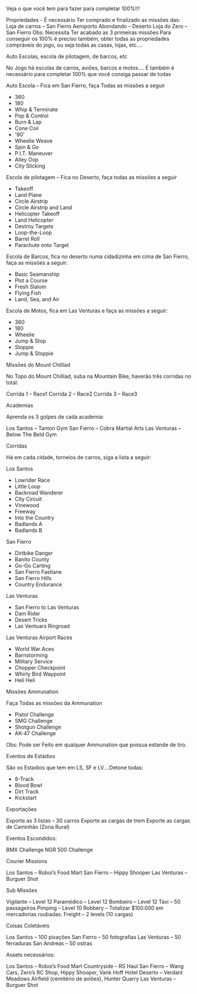 Veja o que você tem para fazer para completar 100%!!!

Propriedades - É necessário Ter comprado e finalizado as missões das:
Loja de carros – San Fierro
Aeroporto Abondando – Deserto
Loja do Zero – San Fierro Obs: Necessita Ter acabado as 3 primeiras missões
Para conseguir os 100% é preciso também, obter todas as propriedades compráveis do jogo, ou seja todas as casas, lojas, etc....

Auto Escolas, escola de pilotagem, de barcos, etc

No Jogo há escolas de carros, aviões, barcos e motos.... É também é necessário para completar 100% que você consiga passar de todas

Auto Escola – Fica em San Fierro, faça Todas as missões a seguir

- 360
- 180
- Whip & Terminate
- Pop & Control
- Burn & Lap
- Cone Coil
- '90'
- Wheelie Weave
- Spin & Go
- P.I.T. Maneuver
- Alley Oop
- City Slicking

Escola de pilotagem – Fica no Deserto, faça todas as missões a seguir

- Takeoff
- Land Plane
- Circle Airstrip
- Circle Airstrip and Land
- Helicopter Takeoff
- Land Helicopter
- Destroy Targets
- Loop-the-Loop
- Barrel Roll
- Parachute onto Target

Escola de Barcos, fica no deserto numa cidadizinha em cima de San Fierro, faça as missões a seguir:

- Basic Seamanship
- Plot a Course
- Fresh Slalom
- Flying Fish
- Land, Sea, and Air

Escola de Motos, fica em Las Venturas e faça as missões a seguir:

- 360
- 180
- Wheelie
- Jump & Stop
- Stoppie
- Jump & Stoppie

Missões do Mount Chilliad

No Topo do Mount Chilliad, suba na Mountain Bike, haverão três corridas no total:

Corrida 1 – Race1
Corrida 2 – Race2
Corrida 3 – Race3

Academias

Aprenda os 3 golpes de cada academia:

Los Santos – Tanton Gym
San Fierro – Cobra Martial Arts
Las Venturas – Below The Beld Gym

Corridas

Há em cada cidade, torneios de carros, siga a lista a seguir:

Los Santos

- Lowrider Race
- Little Loop
- Backroad Wanderer
- City Circuit
- Vinewood
- Freeway
- Into the Country
- Badlands A
- Badlands B

San Fierro

- Dirtbike Danger
- Banito County
- Go-Go Carting
- San Fierro Fastlane
- San Fierro Hills
- Country Endurance

Las Venturas

- San Fierro to Las Venturas
- Dam Rider
- Desert Tricks
- Las Ventuars Ringroad

Las Venturas Airport Races

- World War Aces
- Barnstorming
- Military Service
- Chopper Checkpoint
- Whirly Bird Waypoint
- Heli Heli

Missões Ammunation

Faça Todas as missões da Ammunation

- Pistol Challenge
- SMG Challenge
- Shotgun Challenge
- AK-47 Challenge

Obs: Pode ser Feito em qualquer Ammunation que possua estande de tiro.

Eventos de Estádios

São os Estadios que tem em LS, SF e LV....Detone todas:

- 8-Track
- Blood Bowl
- Dirt Track
- Kickstart

Exportações

Exporte as 3 listas – 30 carros
Exporte as cargas de trem
Exporte as cargas de Caminhão (Zona Rural)

Eventos Escondidos:

BMX Challenge
NGR 500 Challenge

Courier Missions

Los Santos – Roboi’s Food Mart
San Fierro – Hippy Shooper
Las Venturas – Burguer Shot

Sub Missões

Vigilante – Level 12
Paramédico – Level 12
Bombeiro – Level 12
Táxi – 50 passageiros
Pimping – Level 10
Robbery – Totalizar $100.000 em mercadorias roubadas.
Freight – 2 levels (10 cargas)

Coisas Coletáveis

Los Santos – 100 pixações
San Fierro – 50 fotografias
Las Venturas – 50 ferraduras
San Andreas – 50 ostras

Assets necessários:

Los Santos – Roboi’s Food Mart
Countryside – RS Haul
San Fierro – Wang Cars, Zero’s RC Shop, Hippy Shooper, Vank Hoff Hotel
Deserto – Verdant Meadows Airfield (cemitério de aviões), Hunter Quarry
Las Venturas – Burguer Shot
